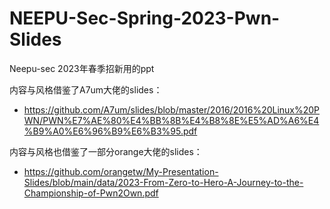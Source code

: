 # NEEPU-Sec-Spring-2023-Pwn-Slides
Neepu-sec 2023年春季招新用的ppt

内容与风格借鉴了A7um大佬的slides：
+ https://github.com/A7um/slides/blob/master/2016/2016%20Linux%20PWN/PWN%E7%AE%80%E4%BB%8B%E4%B8%8E%E5%AD%A6%E4%B9%A0%E6%96%B9%E6%B3%95.pdf

内容与风格也借鉴了一部分orange大佬的slides：
+ https://github.com/orangetw/My-Presentation-Slides/blob/main/data/2023-From-Zero-to-Hero-A-Journey-to-the-Championship-of-Pwn2Own.pdf
